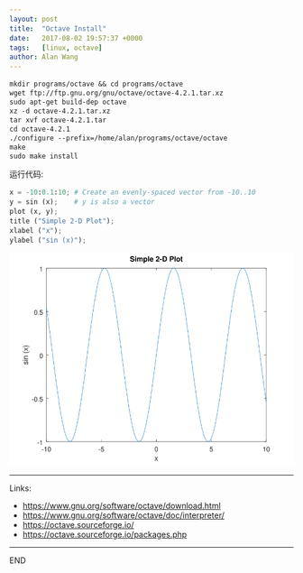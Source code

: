 ```yaml
---
layout: post
title:  "Octave Install"
date:   2017-08-02 19:57:37 +0000
tags:   [linux, octave]
author: Alan Wang
---
```

```shell
mkdir programs/octave && cd programs/octave
wget ftp://ftp.gnu.org/gnu/octave/octave-4.2.1.tar.xz
sudo apt-get build-dep octave
xz -d octave-4.2.1.tar.xz
tar xvf octave-4.2.1.tar
cd octave-4.2.1
./configure --prefix=/home/alan/programs/octave/octave
make
sudo make install
```

运行代码:
```python
x = -10:0.1:10; # Create an evenly-spaced vector from -10..10
y = sin (x);    # y is also a vector
plot (x, y);
title ("Simple 2-D Plot");
xlabel ("x");
ylabel ("sin (x)");
```

![](/assets/images/2017-08-02-octave-install/example-plot.svg)

---
Links:
- https://www.gnu.org/software/octave/download.html
- https://www.gnu.org/software/octave/doc/interpreter/
- https://octave.sourceforge.io/
- https://octave.sourceforge.io/packages.php

---
END
